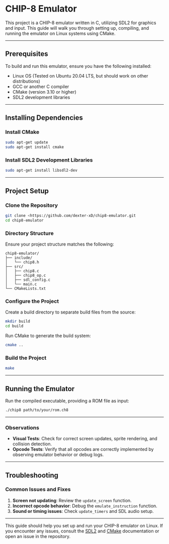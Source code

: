 # CHIP-8 Emulator

This project is a CHIP-8 emulator written in C, utilizing SDL2 for graphics and input. This guide will walk you through setting up, compiling, and running the emulator on Linux systems using CMake.

---

## Prerequisites

To build and run this emulator, ensure you have the following installed:

- Linux OS (Tested on Ubuntu 20.04 LTS, but should work on other distributions)
- GCC or another C compiler
- CMake (version 3.10 or higher)
- SDL2 development libraries

---

## Installing Dependencies

### Install CMake
```bash
sudo apt-get update
sudo apt-get install cmake
```

### Install SDL2 Development Libraries
```bash
sudo apt-get install libsdl2-dev
```

---

## Project Setup

### Clone the Repository
```bash
git clone <https://github.com/dexter-xD/chip8-emulator.git
cd chip8-emulator
```

### Directory Structure
Ensure your project structure matches the following:
```
chip8-emulator/
├── include/
│   └── chip8.h
├── src/
│   ├── chip8.c
│   ├── chip8_op.c
│   ├── sdl_config.c
│   └── main.c
└── CMakeLists.txt
```

### Configure the Project
Create a build directory to separate build files from the source:
```bash
mkdir build
cd build
```

Run CMake to generate the build system:
```bash
cmake ..
```

### Build the Project
```bash
make
```

---

## Running the Emulator

Run the compiled executable, providing a ROM file as input:
```bash
./chip8 path/to/your/rom.ch8
```

---

### Observations
- **Visual Tests**: Check for correct screen updates, sprite rendering, and collision detection.
- **Opcode Tests**: Verify that all opcodes are correctly implemented by observing emulator behavior or debug logs.

---

## Troubleshooting

### Common Issues and Fixes
1. **Screen not updating**: Review the `update_screen` function.
2. **Incorrect opcode behavior**: Debug the `emulate_instruction` function.
3. **Sound or timing issues**: Check `update_timers` and SDL audio setup.

---

This guide should help you set up and run your CHIP-8 emulator on Linux. If you encounter any issues, consult the [SDL2](https://wiki.libsdl.org/) and [CMake](https://cmake.org/documentation/) documentation or open an issue in the repository.
```
